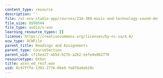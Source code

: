 ```yaml
---
content_type: resource
description: ''
file: /ol-ocw-studio-app/courses/21m-380-music-and-technology-sound-design-spring-2016/8c97fffe139127760be9fe8f8a8eb10c_assn_ed_reif.wav
file_size: 8599544
file_type: audio/x-wav
learning_resource_types: []
license: https://creativecommons.org/licenses/by-nc-sa/4.0/
ocw_type: OCWFile
parent_title: Readings and Assignments
parent_type: CourseSection
parent_uid: cf15ea27-ab5d-b27b-a2b2-eefe4e862776
resourcetype: Other
title: assn_ed_reif.wav
uid: 8c97fffe-1391-2776-0be9-fe8f8a8eb10c
---
```

